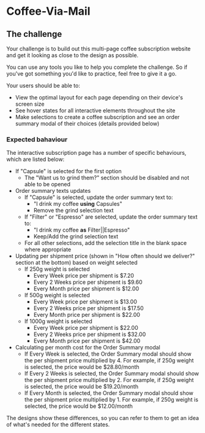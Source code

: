 # Coffee-Via-Mail

## The challenge

Your challenge is to build out this multi-page coffee subscription website and get it looking as close to the design as possible.

You can use any tools you like to help you complete the challenge. So if you've got something you'd like to practice, feel free to give it a go.

Your users should be able to:

-   View the optimal layout for each page depending on their device's screen size
-   See hover states for all interactive elements throughout the site
-   Make selections to create a coffee subscription and see an order summary modal of their choices (details provided below)

### Expected bahaviour

The interactive subscription page has a number of specific behaviours, which are listed below:

-   If "Capsule" is selected for the first option
    -   The "Want us to grind them?" section should be disabled and not able to be opened
-   Order summary texts updates
    -   If "Capsule" is selected, update the order summary text to:
        -   "I drink my coffee **using** Capsules"
        -   Remove the grind selection text
    -   If "Filter" or "Espresso" are selected, update the order summary text to:
        -   "I drink my coffee **as** Filter||Espresso"
        -   Keep/Add the grind selection text
    -   For all other selections, add the selection title in the blank space where appropriate
-   Updating per shipment price (shown in "How often should we deliver?" section at the bottom) based on weight selected
    -   If 250g weight is selected
        -   Every Week price per shipment is $7.20
        -   Every 2 Weeks price per shipment is $9.60
        -   Every Month price per shipment is $12.00
    -   If 500g weight is selected
        -   Every Week price per shipment is $13.00
        -   Every 2 Weeks price per shipment is $17.50
        -   Every Month price per shipment is $22.00
    -   If 1000g weight is selected
        -   Every Week price per shipment is $22.00
        -   Every 2 Weeks price per shipment is $32.00
        -   Every Month price per shipment is $42.00
-   Calculating per month cost for the Order Summary modal
    -   If Every Week is selected, the Order Summary modal should show the per shipment price multiplied by 4. For example, if 250g weight is selected, the price would be $28.80/month
    -   If Every 2 Weeks is selected, the Order Summary modal should show the per shipment price multiplied by 2. For example, if 250g weight is selected, the price would be $19.20/month
    -   If Every Month is selected, the Order Summary modal should show the per shipment price multiplied by 1. For example, if 250g weight is selected, the price would be $12.00/month

The designs show these differences, so you can refer to them to get an idea of what's needed for the different states.
